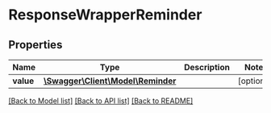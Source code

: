 # ResponseWrapperReminder

## Properties
Name | Type | Description | Notes
------------ | ------------- | ------------- | -------------
**value** | [**\Swagger\Client\Model\Reminder**](Reminder.md) |  | [optional] 

[[Back to Model list]](../README.md#documentation-for-models) [[Back to API list]](../README.md#documentation-for-api-endpoints) [[Back to README]](../README.md)



